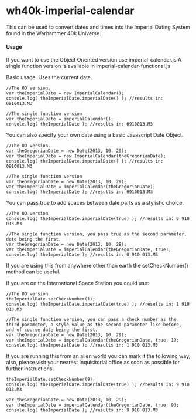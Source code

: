 wh40k-imperial-calendar
=======================

This can be used to convert dates and times into the Imperial Dating System found in the Warhammer 40k Universe.

#### Usage

If you want to use the Object Oriented version use imperial-calendar.js
A single function version is available in imperial-calendar-functional.js

Basic usage. Uses the current date.
```
//The OO version.
var theImperialDate = new ImperialCalendar();
console.log( theImperialDate.imperialDate() ); //results in: 0910013.M3

//The single function version
var theImperialDate = imperialCalendar();
console.log( theImperialDate ); //results in: 0910013.M3
```

You can also specify your own date using a basic Javascript Date Object.
```
//The OO version.
var theGregorianDate = new Date(2013, 10, 29);
var theImperialDate = new ImperialCalendar(theGregorianDate);
console.log( theImperialDate.imperialDate() ); //results in: 0910013.M3

//The single function version
var theGregorianDate = new Date(2013, 10, 29);
var theImperialDate = imperialCalendar(theGregorianDate);
console.log( theImperialDate ); //results in: 0910013.M3
```

You can pass true to add spaces between date parts as a stylistic choice.
```
//The OO version
console.log( theImperialDate.imperialDate(true) ); //results in: 0 910 013.M3

//The single function version, you pass true as the second parameter, date being the first.
var theGregorianDate = new Date(2013, 10, 29);
var theImperialDate = imperialCalendar(theGregorianDate, true);
console.log( theImperialDate ); //results in: 0 910 013.M3
```

If you are using this from anywhere other than earth the setCheckNumber() method can be useful.

If you are on the International Space Station you could use:
```
//The OO version
theImperialDate.setCheckNumber(1);
console.log( theImperialDate.imperialDate(true) ); //results in: 1 910 013.M3

//The single function version, you can pass a check number as the third parameter, a style value as the second parameter like before, and of course date being the first.
var theGregorianDate = new Date(2013, 10, 29);
var theImperialDate = imperialCalendar(theGregorianDate, true, 1);
console.log( theImperialDate ); //results in: 1 910 013.M3
```

If you are running this from an alien world you can mark it the following way, also, please visit your nearest Inquisitorial office as soon as possible for further instructions.
```
theImperialDate.setCheckNumber(9);
console.log( theImperialDate.imperialDate(true) ); //results in: 9 910 013.M3

var theGregorianDate = new Date(2013, 10, 29);
var theImperialDate = imperialCalendar(theGregorianDate, true, 9);
console.log( theImperialDate ); //results in: 9 910 013.M3
```
